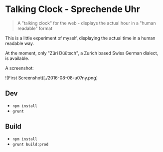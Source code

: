 Talking Clock - Sprechende Uhr
==============================

> A "talking clock" for the web - displays the actual hour in a "human readable" format

This is a little experiment of myself, displaying the actual time in a human readable way.

At the moment, only "Züri Düütsch", a Zurich based Swiss German dialect, is available.

A screenshot:

!(First Screenshot)[./2016-08-08-u07ny.png]

Dev
---

* `npm install`
* `grunt`

Build
-----

* `npm install`
* `grunt build:prod`



